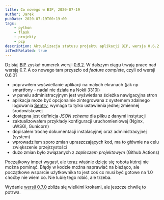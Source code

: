 ```yaml
---
title: Co nowego w BIP, 2020-07-19
author: Jarek
pubDate: 2020-07-19T00:19:00
tags:
    - python
    - flask
    - projekty
    - pcp
description: Aktualizacja statusu projektu aplikacji BIP, wersja 0.6.2
isTechRelated: true
---
```


Dzisiaj [BIP](https://github.com/zgoda/bip) zyskał numerek wersji [0.6.2](https://pypi.org/project/biuletyn-bip/0.6.2/). W dalszym ciągu trwają prace nad wersją 0.7. A co nowego tam przyszło od _feature complete_, czyli od wersji 0.6.0?

-   poprawiłem wyświetlanie aplikacji na małych ekranach (jak np smartfony - nadal nie działa na Nokii 3310i)
-   w panelu administracyjnym jest wyświetlana ścieżka nawigacyjna stron
-   aplikacja może być opcjonalnie zintegrowana z systemem zdalnego logowania [Sentry](https://sentry.io/), wymaga to tylko ustawienia jednej zmiennej środowiskowej
-   dostępna jest definicja _JSON schema_ dla pliku z danymi instytucji
-   zaktualizowałem przykłady konfiguracji uruchomieniowej (Nginx, uWSGI, Gunicorn)
-   dopisałem trochę dokumentacji instalacyjnej oraz administracyjnej (system)
-   wprowadziłem sporo zmian upraszczających kod, ma to głównie na celu zwiększenie przejrzystości
-   dużo zmian było związanych z _zapleczem projektowym_ (Github Actions)

Początkowy impet wygasł, ale teraz właśnie dzieje się robota której nie można pominąć. Błędy w kodzie można naprawiać na bieżąco, ale początkowe wsparcie użytkownika to jest coś co musi być gotowe na 1.0 choćby nie wiem co. Nie lubię tego robić, ale trzeba.

Wydanie [wersji 0.7.0](https://bip.readthedocs.io/pl/latest/roadmap.html) zbliża się wielkimi krokami, ale jeszcze chwilę to potrwa.

